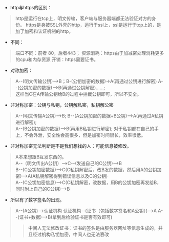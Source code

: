 - http与https的区别：
>http是运行在tcp上，明文传输，客户端与服务器端都无法验证对方的身份。
https是身披SSL外壳的http，运行于ssl上，ssl是运行于tcp上的，是加了加密和认证机制的http。

- 不同：
> 端口不同：前者 80，后者443；
资源消耗：https由于加减密处理消耗更多的cpu和内存资源
开销：https需要证书。

- 对称加密：
> A--(明文传输公钥)-->B；B-(公钥加密的数据)->A(再通过公钥进行解密)
A--(公钥加密的数据)-->B(再通过公钥解密)……;  
这样当C在A传输公钥给B的过程中拦截公钥即可，所以不安全。


- 非对称加密：公钥与私钥，公钥解私密，私钥解公密
> A--(明文传输A公钥)-->B; B--(A公钥加密的数据+B公钥)-->A(再通过A私钥进行解密);  
A--(B公钥加密的数据)-->B(再用B私钥进行解密);
对于私钥都在自己的手上，不会外泄，安全性会高很多，但是加密时间很长，效率很低。
- 非对称加密无法判断是不是我们想找的人：可能信息被修改。
>A本来想跟B互发东西的。  
A--（明文传出A公钥）-->C--(发送自己的C公钥)-->B  
B--(C公钥加密数据)-->C(C私钥解密后，改B发的数据，然后用A的公钥加密)-->A(A私钥解密得到错误信息以及C的公钥)  
A--(C公钥加密信息)-->C(C私钥解密，改数据，用B的公钥加密再发给B，同时附上自己的C公钥)-->B

- 所以有了数字签名的出现。
> A--(A公钥)-->认证机构
认证机构--(证书（包括数字签名和A公钥）)-->A
A--(证书+数据)-->B(拿到后检验证书是否有效即可)
>>中间人无法修改证书：证书的签名是由服务器网址等信息生成的，并且经过机构私钥加密，中间人也无法篡改
